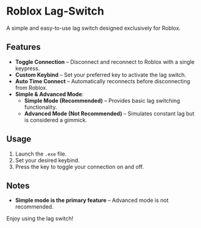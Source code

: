 # Roblox Lag-Switch

A simple and easy-to-use lag switch designed exclusively for Roblox.

## Features
- **Toggle Connection** – Disconnect and reconnect to Roblox with a single keypress.
- **Custom Keybind** – Set your preferred key to activate the lag switch.
- **Auto Time Connect** – Automatically reconnects before disconnecting from Roblox.
- **Simple & Advanced Mode**:
  - **Simple Mode (Recommended)** – Provides basic lag switching functionality.
  - **Advanced Mode (Not Recommended)** – Simulates constant lag but is considered a gimmick.

## Usage
1. Launch the `.exe` file.
2. Set your desired keybind.
3. Press the key to toggle your connection on and off.

## Notes
- **Simple mode is the primary feature** – Advanced mode is not recommended.

Enjoy using the lag switch!
